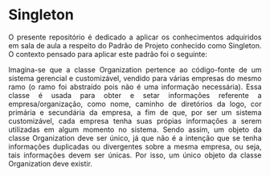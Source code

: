 # Singleton

<div style="text-align: justify;">
<p>O presente repositório é dedicado a aplicar os conhecimentos adquiridos em sala de aula a respeito do Padrão de Projeto conhecido como Singleton. O contexto pensado para aplicar este padrão foi o seguinte:</p>

<p>Imagina-se que a classe Organization pertence ao código-fonte de um sistema gerencial e customizável, vendido para várias empresas do mesmo ramo (o ramo foi abstraído pois não é uma informação necessária). Essa classe é usada para obter e setar informações referente a empresa/organização, como nome, caminho de diretórios da logo, cor primária e secundária da empresa, a fim de que, por ser um sistema customizável, cada empresa tenha suas própias informações a serem utilizadas em algum momento no sistema. Sendo assim, um objeto da classe Organization deve ser único, já que não é a intenção que se tenha informações duplicadas ou divergentes sobre a mesma empresa, ou seja, tais informações devem ser únicas. Por isso, um único objeto da classe Organization deve existir.</p>
</div>